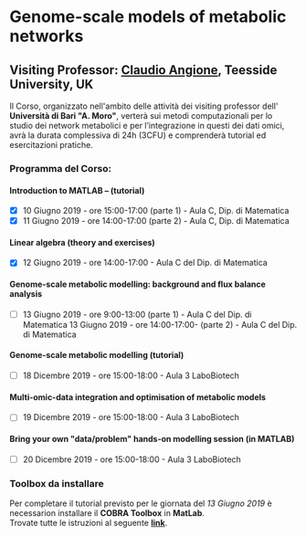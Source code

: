 # Genome-scale models of metabolic networks
## Visiting Professor: [**Claudio Angione**](https://www.scm.tees.ac.uk/c.angione/), Teesside University, UK

Il Corso, organizzato nell'ambito delle attività dei visiting professor dell' **Università di Bari "A. Moro"**, verterà sui metodi computazionali per lo studio dei network metabolici e per l’integrazione in questi dei dati omici, avrà la durata complessiva di 24h (3CFU) e comprenderà tutorial ed esercitazioni pratiche.

### Programma del Corso:
#### Introduction to MATLAB – (tutorial)
- [X] 10 Giugno 2019 - ore 15:00-17:00 (parte 1) - Aula C, Dip. di Matematica  
- [X] 11 Giugno 2019 - ore 14:00-17:00 (parte 2) - Aula C, Dip. di Matematica
#### Linear algebra (theory and exercises)
- [X] 12 Giugno 2019 - ore 14:00-17:00 - Aula C del Dip. di Matematica
#### Genome-scale metabolic modelling: background and flux balance analysis
- [ ] 13 Giugno 2019 - ore 9:00-13:00 (parte 1) - Aula C del Dip. di Matematica 13 Giugno 2019 - ore 14:00-17:00- (parte 2) - Aula C del Dip. di Matematica
#### Genome-scale metabolic modelling (tutorial)
- [ ] 18 Dicembre 2019 - ore 15:00-18:00 - Aula 3 LaboBiotech
#### Multi-omic-data integration and optimisation of metabolic models
- [ ] 19 Dicembre 2019 - ore 15:00-18:00 - Aula 3 LaboBiotech
#### Bring your own "data/problem" hands-on modelling session (in MATLAB)
- [ ] 20 Dicembre 2019 - ore 15:00-18:00 - Aula 3 LaboBiotech


### Toolbox da installare
Per completare il tutorial previsto per le giornata del *13 Giugno 2019* è necessarion installare il **COBRA Toolbox** in **MatLab**.  
Trovate tutte le istruzioni al seguente [**link**](https://opencobra.github.io/cobratoolbox/stable/installation.html).

